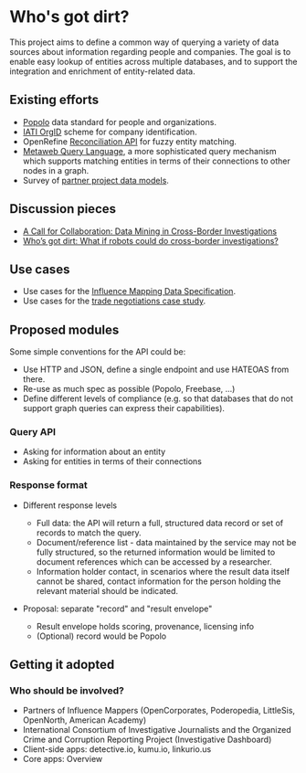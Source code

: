 # Who's got dirt?

This project aims to define a common way of querying a variety of data sources about information regarding people and companies. The goal is to enable easy lookup of entities across multiple databases, and to support the integration and enrichment of entity-related data.

## Existing efforts

* [Popolo](http://www.popoloproject.com/) data standard for people and organizations.
* [IATI OrgID](http://iatistandard.org/201/codelists/OrganisationRegistrationAgency/) scheme for company identification.
* OpenRefine [Reconciliation API](https://github.com/OpenRefine/OpenRefine/wiki/Reconciliation-Service-API) for fuzzy entity matching.
* [Metaweb Query Language](http://wiki.freebase.com/wiki/MQL), a more sophisticated query mechanism which supports matching entities in terms of their connections to other nodes in a graph.
* Survey of [partner project data models](https://docs.google.com/spreadsheets/d/1on99aF9QVWOwqZDtla9RLX5Wza6MHxbb4apZwbtHK-w/edit).

## Discussion pieces

* [A Call for Collaboration: Data Mining in Cross-Border Investigations](http://gijn.org/2015/05/19/a-call-for-collaboration-data-mining-in-cross-border-investigations/)
* [Who’s got dirt: What if robots could do cross-border investigations?](https://ijnet.org/en/blog/who%E2%80%99s-got-dirt-what-if-robots-could-do-cross-border-investigations)

## Use cases

* Use cases for the [Influence Mapping Data Specification](https://docs.google.com/document/d/1PBH9WvwiJ899hJHCxoEdg6Ty6HHF21xYxi5QGgv5rak/edit#).
* Use cases for the [trade negotiations case study](https://docs.google.com/document/d/11FMG2KlNigZkMhmdlHo1KynNAP8cY4hYEJCtYXBPsCI/edit).

## Proposed modules

Some simple conventions for the API could be: 

* Use HTTP and JSON, define a single endpoint and use HATEOAS from there.
* Re-use as much spec as possible (Popolo, Freebase, ...)
* Define different levels of compliance (e.g. so that databases that do not support graph queries can express their capabilities). 

### Query API

* Asking for information about an entity
* Asking for entities in terms of their connections

### Response format

* Different response levels
    * Full data: the API will return a full, structured data record or set of records to match the query.
    * Document/reference list - data maintained by the service may not be fully structured, so the returned information would be limited to document references which can be accessed by a researcher.
    * Information holder contact, in scenarios where the result data itself cannot be shared, contact information for the person holding the relevant material should be indicated.

* Proposal: separate "record" and "result envelope"
    * Result envelope holds scoring, provenance, licensing info
    * (Optional) record would be Popolo

## Getting it adopted


### Who should be involved?

* Partners of Influence Mappers (OpenCorporates, Poderopedia, LittleSis, OpenNorth, American Academy)
* International Consortium of Investigative Journalists and the Organized Crime and Corruption Reporting Project (Investigative Dashboard)
* Client-side apps: detective.io, kumu.io, linkurio.us
* Core apps: Overview
